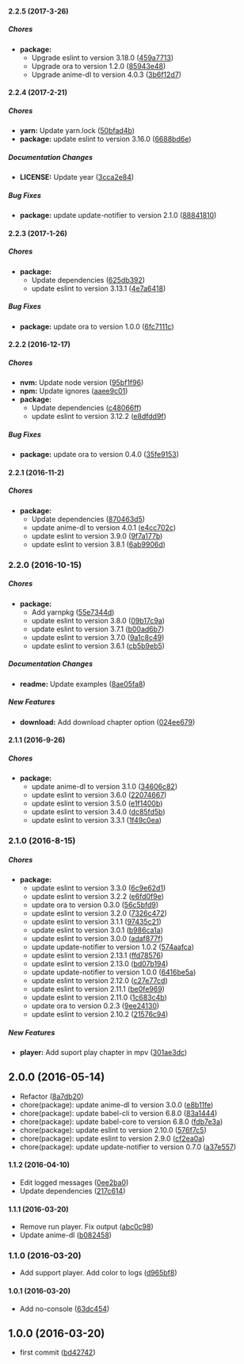 #### 2.2.5 (2017-3-26)

##### Chores

* **package:**
  * Upgrade eslint to version 3.18.0 ([459a7713](https://github.com/lgaticaq/anime-dl-cli/commit/459a771377aa16e08f6455694e9951d72a56e8fd))
  * Upgrade ora to version 1.2.0 ([85943e48](https://github.com/lgaticaq/anime-dl-cli/commit/85943e48d8cd3927369d5d0f7242daf3e59486eb))
  * Upgrade anime-dl to version 4.0.3 ([3b6f12d7](https://github.com/lgaticaq/anime-dl-cli/commit/3b6f12d76e4129815b3dff6b657c2c188350471e))

#### 2.2.4 (2017-2-21)

##### Chores

* **yarn:** Update yarn.lock ([50bfad4b](https://github.com/lgaticaq/anime-dl-cli/commit/50bfad4bed664be1b0d54f68eb19d1325c4c7f77))
* **package:** update eslint to version 3.16.0 ([6688bd6e](https://github.com/lgaticaq/anime-dl-cli/commit/6688bd6e5de8dc299bd17ad6b6b80520c6889cb9))

##### Documentation Changes

* **LICENSE:** Update year ([3cca2e84](https://github.com/lgaticaq/anime-dl-cli/commit/3cca2e849f34a926332e0808fea80c96d5a1b542))

##### Bug Fixes

* **package:** update update-notifier to version 2.1.0 ([88841810](https://github.com/lgaticaq/anime-dl-cli/commit/888418109d12197d36e483452d7715e12e6eb7ec))

#### 2.2.3 (2017-1-26)

##### Chores

* **package:**
  * Update dependencies ([625db392](https://github.com/lgaticaq/anime-dl-cli/commit/625db392479b76eafee43b6d33ef71fb131fa538))
  * update eslint to version 3.13.1 ([4e7a6418](https://github.com/lgaticaq/anime-dl-cli/commit/4e7a6418dbd9192f3d7737e236aef3e62f09406c))

##### Bug Fixes

* **package:** update ora to version 1.0.0 ([6fc7111c](https://github.com/lgaticaq/anime-dl-cli/commit/6fc7111cbe98f394366363af10a063dd5f78afea))

#### 2.2.2 (2016-12-17)

##### Chores

* **nvm:** Update node version ([95bf1f96](https://github.com/lgaticaq/anime-dl-cli/commit/95bf1f96aeb64f0b391f81db986edab8feee4d12))
* **npm:** Update ignores ([aaee9c01](https://github.com/lgaticaq/anime-dl-cli/commit/aaee9c010e531659ef7d06698529f4f288cf5b50))
* **package:**
  * Update dependencies ([c48066ff](https://github.com/lgaticaq/anime-dl-cli/commit/c48066ffd5a14db4c505889be937b48a6817df94))
  * update eslint to version 3.12.2 ([e8dfdd9f](https://github.com/lgaticaq/anime-dl-cli/commit/e8dfdd9fed3f0e0da1e569afbfb300791a433c77))

##### Bug Fixes

* **package:** update ora to version 0.4.0 ([35fe9153](https://github.com/lgaticaq/anime-dl-cli/commit/35fe91537e2e1d6544408e8928bc3307e06773ed))

#### 2.2.1 (2016-11-2)

##### Chores

* **package:**
  * Update dependencies ([870463d5](https://github.com/lgaticaq/anime-dl-cli/commit/870463d5b0a72350c1a05e5650eb89a5ed908e7a))
  * update anime-dl to version 4.0.1 ([e4cc702c](https://github.com/lgaticaq/anime-dl-cli/commit/e4cc702cd6e4960eccfa288b783598113a937833))
  * update eslint to version 3.9.0 ([9f7a177b](https://github.com/lgaticaq/anime-dl-cli/commit/9f7a177b16db40d8e974b5c42b65714aebc90f0c))
  * update eslint to version 3.8.1 ([6ab9906d](https://github.com/lgaticaq/anime-dl-cli/commit/6ab9906d897034177b1fa5effb08236b9fdf0e5c))

### 2.2.0 (2016-10-15)

##### Chores

* **package:**
  * Add yarnpkg ([55e7344d](https://github.com/lgaticaq/anime-dl-cli/commit/55e7344d45cc0f82b7113f78f27e998325fa9b52))
  * update eslint to version 3.8.0 ([09b17c9a](https://github.com/lgaticaq/anime-dl-cli/commit/09b17c9a0d78f2e61f5b1b2c0582a6f6739da2b1))
  * update eslint to version 3.7.1 ([b00ad6b7](https://github.com/lgaticaq/anime-dl-cli/commit/b00ad6b76305ee6e5302be2a688e7ed2d86f17b7))
  * update eslint to version 3.7.0 ([9a1c8c49](https://github.com/lgaticaq/anime-dl-cli/commit/9a1c8c49cc2826dfe0b878994c1b101f7f91f7fa))
  * update eslint to version 3.6.1 ([cb5b9eb5](https://github.com/lgaticaq/anime-dl-cli/commit/cb5b9eb514edee475eff59ff566774b9472d6786))

##### Documentation Changes

* **readme:** Update examples ([8ae05fa8](https://github.com/lgaticaq/anime-dl-cli/commit/8ae05fa8de7c867662e88fe0df5824d1850b376b))

##### New Features

* **download:** Add download chapter option ([024ee679](https://github.com/lgaticaq/anime-dl-cli/commit/024ee679377e490a3d8ac912b47d8271cb54bcbf))

#### 2.1.1 (2016-9-26)

##### Chores

* **package:**
  * update anime-dl to version 3.1.0 ([34606c82](https://github.com/lgaticaq/anime-dl-cli/commit/34606c826b07bca1468e954f1b789be03c7fc58a))
  * update eslint to version 3.6.0 ([22074667](https://github.com/lgaticaq/anime-dl-cli/commit/22074667d463f20896d56dee628a449505ea197a))
  * update eslint to version 3.5.0 ([e1f1400b](https://github.com/lgaticaq/anime-dl-cli/commit/e1f1400b54afbfd1a5b43670ccf36af8d27c4353))
  * update eslint to version 3.4.0 ([dc85fd5b](https://github.com/lgaticaq/anime-dl-cli/commit/dc85fd5b9353c00fda51683a0bacf3bd62fb5a93))
  * update eslint to version 3.3.1 ([1f49c0ea](https://github.com/lgaticaq/anime-dl-cli/commit/1f49c0ea04aeeb91078f142d0e6e1f43dabb7d4e))

### 2.1.0 (2016-8-15)

##### Chores

* **package:**
  * update eslint to version 3.3.0 ([6c9e62d1](https://github.com/lgaticaq/anime-dl-cli/commit/6c9e62d1b157ad543ab4f1b824f52e45f9d1b3aa))
  * update eslint to version 3.2.2 ([e6fd0f9e](https://github.com/lgaticaq/anime-dl-cli/commit/e6fd0f9eb5a44b185595e10493d5d8a433a7cfc9))
  * update ora to version 0.3.0 ([56c5bfd9](https://github.com/lgaticaq/anime-dl-cli/commit/56c5bfd9a028cb12113b0cdc98f214216ba58c54))
  * update eslint to version 3.2.0 ([7326c472](https://github.com/lgaticaq/anime-dl-cli/commit/7326c4723a9c766cde674a1b2ee9c91e4d2ba251))
  * update eslint to version 3.1.1 ([97435c21](https://github.com/lgaticaq/anime-dl-cli/commit/97435c21d94829027aa3848f34777cb606ce7502))
  * update eslint to version 3.0.1 ([b986ca1a](https://github.com/lgaticaq/anime-dl-cli/commit/b986ca1af24d72c7bcb801f1b067570151f28cfc))
  * update eslint to version 3.0.0 ([adaf877f](https://github.com/lgaticaq/anime-dl-cli/commit/adaf877f2255ba160daf24ae086e421054521459))
  * update update-notifier to version 1.0.2 ([574aafca](https://github.com/lgaticaq/anime-dl-cli/commit/574aafcaef6a67e3769fc3699891affc17a0e597))
  * update eslint to version 2.13.1 ([ffd78576](https://github.com/lgaticaq/anime-dl-cli/commit/ffd785769bbbbf39ba8a6ecc177ab0b9f92ed165))
  * update eslint to version 2.13.0 ([bd07b194](https://github.com/lgaticaq/anime-dl-cli/commit/bd07b194d429d38d5d05aff814d4d6dec88735d6))
  * update update-notifier to version 1.0.0 ([6416be5a](https://github.com/lgaticaq/anime-dl-cli/commit/6416be5a7e822efae88428f67b25ed7bbc2d4d31))
  * update eslint to version 2.12.0 ([c27e77cd](https://github.com/lgaticaq/anime-dl-cli/commit/c27e77cd128a0430fec0974efd9a14710e1a164e))
  * update eslint to version 2.11.1 ([be0fe969](https://github.com/lgaticaq/anime-dl-cli/commit/be0fe9697aa1b7c018476de87e67dbe6496e2215))
  * update eslint to version 2.11.0 ([1c683c4b](https://github.com/lgaticaq/anime-dl-cli/commit/1c683c4bb147f472b7b00cbd6045844d8d56ba09))
  * update ora to version 0.2.3 ([9ee24130](https://github.com/lgaticaq/anime-dl-cli/commit/9ee24130d5f2379d1b77601add37f08f54975449))
  * update eslint to version 2.10.2 ([21576c94](https://github.com/lgaticaq/anime-dl-cli/commit/21576c948c2e2e283391efb78c806ea935159d92))

##### New Features

* **player:** Add suport play chapter in mpv ([301ae3dc](https://github.com/lgaticaq/anime-dl-cli/commit/301ae3dc8ba7425830b48835768d2cf2623af948))

## 2.0.0 (2016-05-14)

* Refactor ([8a7db20](https://github.com/lgaticaq/anime-dl-cli/commit/8a7db20))
* chore(package): update anime-dl to version 3.0.0 ([e8b11fe](https://github.com/lgaticaq/anime-dl-cli/commit/e8b11fe))
* chore(package): update babel-cli to version 6.8.0 ([83a1444](https://github.com/lgaticaq/anime-dl-cli/commit/83a1444))
* chore(package): update babel-core to version 6.8.0 ([fdb7e3a](https://github.com/lgaticaq/anime-dl-cli/commit/fdb7e3a))
* chore(package): update eslint to version 2.10.0 ([576f7c5](https://github.com/lgaticaq/anime-dl-cli/commit/576f7c5))
* chore(package): update eslint to version 2.9.0 ([cf2ea0a](https://github.com/lgaticaq/anime-dl-cli/commit/cf2ea0a))
* chore(package): update update-notifier to version 0.7.0 ([a37e557](https://github.com/lgaticaq/anime-dl-cli/commit/a37e557))

#### 1.1.2 (2016-04-10)

* Edit logged messages ([0ee2ba0](https://github.com/lgaticaq/anime-dl-cli/commit/0ee2ba0))
* Update dependencies ([217c614](https://github.com/lgaticaq/anime-dl-cli/commit/217c614))

#### 1.1.1 (2016-03-20)

* Remove run player. Fix output ([abc0c98](https://github.com/lgaticaq/anime-dl-cli/commit/abc0c98))
* Update anime-dl ([b082458](https://github.com/lgaticaq/anime-dl-cli/commit/b082458))

### 1.1.0 (2016-03-20)

* Add support player. Add color to logs ([d965bf8](https://github.com/lgaticaq/anime-dl-cli/commit/d965bf8))

#### 1.0.1 (2016-03-20)

* Add no-console ([63dc454](https://github.com/lgaticaq/anime-dl-cli/commit/63dc454))

## 1.0.0 (2016-03-20)

* first commit ([bd42742](https://github.com/lgaticaq/anime-dl-cli/commit/bd42742))
